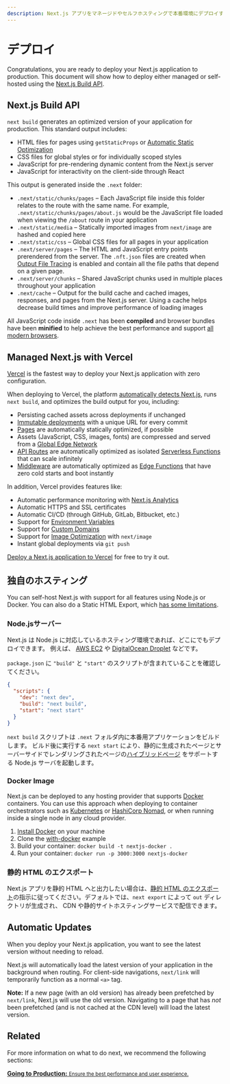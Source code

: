```yaml
---
description: Next.js アプリをマネージドやセルフホスティングで本番環境にデプロイする方法を学びます。
---
```


# デプロイ

Congratulations, you are ready to deploy your Next.js application to production. This document will show how to deploy either managed or self-hosted using the [Next.js Build API](#nextjs-build-api).

## Next.js Build API

`next build` generates an optimized version of your application for production. This standard output includes:

- HTML files for pages using `getStaticProps` or [Automatic Static Optimization](/docs/advanced-features/automatic-static-optimization.md)
- CSS files for global styles or for individually scoped styles
- JavaScript for pre-rendering dynamic content from the Next.js server
- JavaScript for interactivity on the client-side through React

This output is generated inside the `.next` folder:

- `.next/static/chunks/pages` – Each JavaScript file inside this folder relates to the route with the same name. For example, `.next/static/chunks/pages/about.js` would be the JavaScript file loaded when viewing the `/about` route in your application
- `.next/static/media` – Statically imported images from `next/image` are hashed and copied here
- `.next/static/css` – Global CSS files for all pages in your application
- `.next/server/pages` – The HTML and JavaScript entry points prerendered from the server. The `.nft.json` files are created when [Output File Tracing](/docs/advanced-features/output-file-tracing.md) is enabled and contain all the file paths that depend on a given page.
- `.next/server/chunks` – Shared JavaScript chunks used in multiple places throughout your application
- `.next/cache` – Output for the build cache and cached images, responses, and pages from the Next.js server. Using a cache helps decrease build times and improve performance of loading images

All JavaScript code inside `.next` has been **compiled** and browser bundles have been **minified** to help achieve the best performance and support [all modern browsers](/docs/basic-features/supported-browsers-features.md).

## Managed Next.js with Vercel

[Vercel](https://vercel.com?utm_source=github.com&utm_medium=referral&utm_campaign=deployment) is the fastest way to deploy your Next.js application with zero configuration.

When deploying to Vercel, the platform [automatically detects Next.js](https://vercel.com/solutions/nextjs?utm_source=github.com&utm_medium=referral&utm_campaign=deployment), runs `next build`, and optimizes the build output for you, including:

- Persisting cached assets across deployments if unchanged
- [Immutable deployments](https://vercel.com/features/previews) with a unique URL for every commit
- [Pages](/docs/basic-features/pages.md) are automatically statically optimized, if possible
- Assets (JavaScript, CSS, images, fonts) are compressed and served from a [Global Edge Network](https://vercel.com/features/infrastructure)
- [API Routes](/docs/api-routes/introduction.md) are automatically optimized as isolated [Serverless Functions](https://vercel.com/features/infrastructure) that can scale infinitely
- [Middleware](/docs/middleware.md) are automatically optimized as [Edge Functions](https://vercel.com/features/edge-functions) that have zero cold starts and boot instantly

In addition, Vercel provides features like:

- Automatic performance monitoring with [Next.js Analytics](https://vercel.com/analytics)
- Automatic HTTPS and SSL certificates
- Automatic CI/CD (through GitHub, GitLab, Bitbucket, etc.)
- Support for [Environment Variables](https://vercel.com/docs/environment-variables)
- Support for [Custom Domains](https://vercel.com/docs/custom-domains)
- Support for [Image Optimization](/docs/basic-features/image-optimization.md) with `next/image`
- Instant global deployments via `git push`

[Deploy a Next.js application to Vercel](https://vercel.com/new/git/external?repository-url=https://github.com/vercel/next.js/tree/canary/examples/hello-world&project-name=hello-world&repository-name=hello-world&utm_source=github.com&utm_medium=referral&utm_campaign=deployment) for free to try it out.

## 独自のホスティング

You can self-host Next.js with support for all features using Node.js or Docker. You can also do a Static HTML Export, which [has some limitations](/docs/advanced-features/static-html-export.md).

### Node.jsサーバー

Next.js は Node.js に対応しているホスティング環境であれば、どこにでもデプロイできます。
例えば、 [AWS EC2](https://aws.amazon.com/ec2/) や [DigitalOcean Droplet](https://www.digitalocean.com/products/droplets/) などです。


`package.json` に `"build"` と `"start"` のスクリプトが含まれていることを確認してください。

```json
{
  "scripts": {
    "dev": "next dev",
    "build": "next build",
    "start": "next start"
  }
}
```

`next build` スクリプトは `.next` フォルダ内に本番用アプリケーションをビルドします。
ビルド後に実行する `next start` により、静的に生成されたページとサーバーサイドでレンダリングされたページの[ハイブリッドページ](/docs/basic-features/pages.md) をサポートする Node.js サーバを起動します。

### Docker Image

Next.js can be deployed to any hosting provider that supports [Docker](https://www.docker.com/) containers. You can use this approach when deploying to container orchestrators such as [Kubernetes](https://kubernetes.io/) or [HashiCorp Nomad](https://www.nomadproject.io/), or when running inside a single node in any cloud provider.

1. [Install Docker](https://docs.docker.com/get-docker/) on your machine
1. Clone the [with-docker](https://github.com/vercel/next.js/tree/canary/examples/with-docker) example
1. Build your container: `docker build -t nextjs-docker .`
1. Run your container: `docker run -p 3000:3000 nextjs-docker`

### 静的 HTML のエクスポート

Next.js アプリを静的 HTML へと出力したい場合は、[静的 HTML のエクスポート](/docs/advanced-features/static-html-export.md)の指示に従ってください。デフォルトでは、`next export` によって `out` ディレクトリが生成され、 CDN や静的サイトホスティングサービスで配信できます。

## Automatic Updates

When you deploy your Next.js application, you want to see the latest version without needing to reload.

Next.js will automatically load the latest version of your application in the background when routing. For client-side navigations, `next/link` will temporarily function as a normal `<a>` tag.

**Note:** If a new page (with an old version) has already been prefetched by `next/link`, Next.js will use the old version. Navigating to a page that has _not_ been prefetched (and is not cached at the CDN level) will load the latest version.

## Related

For more information on what to do next, we recommend the following sections:

<div class="card">
  <a href="/docs/going-to-production.md">
    <b>Going to Production:</b>
    <small>Ensure the best performance and user experience.</small>
  </a>
</div>